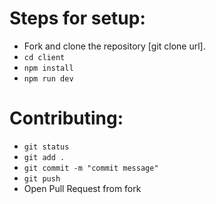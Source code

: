 # Steps for setup:
-  Fork and clone the repository [git clone url].
- `cd client`
- `npm install`
- `npm run dev`

# Contributing:
- `git status`
- `git add .`
- `git commit -m "commit message"`
- `git push`
- Open Pull Request from fork

